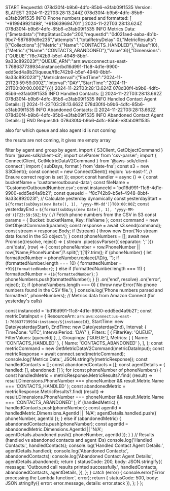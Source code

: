 START RequestId: 078d30f4-b9b6-4dfc-85b6-e3fab09f1535 Version: $LATEST
2024-11-22T03:28:13.244Z	078d30f4-b9b6-4dfc-85b6-e3fab09f1535	INFO	Phone numbers parsed and formatted: [ '+919949921498', '+918639694701' ]
2024-11-22T03:28:13.624Z	078d30f4-b9b6-4dfc-85b6-e3fab09f1535	INFO	Metrics Data: {"$metadata":{"httpStatusCode":200,"requestId":"0d021aed-aaba-4b1b-9bc7-587689d9e235","attempts":1,"totalRetryDelay":0},"MetricResults":[{"Collections":[{"Metric":{"Name":"CONTACTS_HANDLED"},"Value":10},{"Metric":{"Name":"CONTACTS_ABANDONED"},"Value":6}],"Dimensions":{"QUEUE":"f8c742b9-b5ef-4948-8bbf-9a33c892023f","QUEUE_ARN":"arn:aws:connect:us-east-1:768637739934:instance/bd16d991-11c8-4d1e-9900-edd5ed4a9b21/queue/f8c742b9-b5ef-4948-8bbf-9a33c892023f"},"MetricInterval":{"EndTime":"2024-11-21T23:59:59.000Z","Interval":"DAY","StartTime":"2024-11-21T00:00:00.000Z"}}]}
2024-11-22T03:28:13.624Z	078d30f4-b9b6-4dfc-85b6-e3fab09f1535	INFO	Handled Contacts: []
2024-11-22T03:28:13.662Z	078d30f4-b9b6-4dfc-85b6-e3fab09f1535	INFO	Handled Contact Agent Details: []
2024-11-22T03:28:13.662Z	078d30f4-b9b6-4dfc-85b6-e3fab09f1535	INFO	Abandoned Contacts: []
2024-11-22T03:28:13.662Z	078d30f4-b9b6-4dfc-85b6-e3fab09f1535	INFO	Abandoned Contact Agent Details: []
END RequestId: 078d30f4-b9b6-4dfc-85b6-e3fab09f1535


also for which queue and also agent id is not coming

the resuts are not coming, it gives me empty array


filter by agent and group by agent.
import { S3Client, GetObjectCommand } from '@aws-sdk/client-s3';
import csvParser from 'csv-parser';
import { ConnectClient, GetMetricDataV2Command } from '@aws-sdk/client-connect';
import { subDays, format } from 'date-fns';
const s3 = new S3Client();
const connect = new ConnectClient({
 region: 'us-east-1', // Ensure correct region is set
});
export const handler = async () => {
 const bucketName = 'customeroutbound-data';
 const fileName = 'CustomerOutboundNumber.csv';
 const instanceId = 'bd16d991-11c8-4d1e-9900-edd5ed4a9b21';
 const queueId = 'f8c742b9-b5ef-4948-8bbf-9a33c892023f'; 
 // Calculate yesterday dynamically
 const yesterdayStart = `${format(subDays(new Date(), 1), 'yyyy-MM-dd')}T00:00:00Z`;
 const yesterdayEnd = `${format(subDays(new Date(), 1), 'yyyy-MM-dd')}T23:59:59Z`;
 try {
   // Fetch phone numbers from the CSV in S3
   const params = { Bucket: bucketName, Key: fileName };
   const command = new GetObjectCommand(params);
   const response = await s3.send(command);
   const stream = response.Body;
   if (!stream) {
     throw new Error('No stream data found in the S3 object.');
   }
   const phoneNumbers = [];
   await new Promise((resolve, reject) => {
     stream
       .pipe(csvParser({ separator: ';' }))
       .on('data', (row) => {
         const phoneNumber = row.PhoneNumber || row['Name;PhoneNumber']?.split(';')[1]?.trim();
         if (phoneNumber) {
           let formattedNumber = phoneNumber.replace(/\D/g, '');
           if (formattedNumber.length === 10) {
             formattedNumber = `+91${formattedNumber}`;
           } else if (formattedNumber.length === 11) {
             formattedNumber = `+1${formattedNumber}`;
           }
           phoneNumbers.push(formattedNumber);
         }
       })
       .on('end', resolve)
       .on('error', reject);
   });
   if (phoneNumbers.length === 0) {
     throw new Error('No phone numbers found in the CSV file.');
   }
   console.log('Phone numbers parsed and formatted:', phoneNumbers);
   // Metrics data from Amazon Connect (for yesterday's calls)
   
   const instanceId = 'bd16d991-11c8-4d1e-9900-edd5ed4a9b21';
   const metricDataInput = {
     ResourceArn: `arn:aws:connect:us-east-1:768637739934:instance/${instanceId}`,
     StartTime: new Date(yesterdayStart),
     EndTime: new Date(yesterdayEnd),
     Interval: { TimeZone: 'UTC', IntervalPeriod: 'DAY' },
     Filters: [
       { FilterKey: 'QUEUE', FilterValues: [queueId] },
     ],
     Groupings: ['QUEUE'],
     Metrics: [
       { Name: 'CONTACTS_HANDLED' },
       { Name: 'CONTACTS_ABANDONED' },
     ],
   };
   const metricCommand = new GetMetricDataV2Command(metricDataInput);
   const metricResponse = await connect.send(metricCommand);
   console.log('Metrics Data:', JSON.stringify(metricResponse));
   const handledContacts = [];
   const abandonedContacts = [];
   const agentDetails = { handled: [], abandoned: [] };
   for (const phoneNumber of phoneNumbers) {
     const handledMetric = metricResponse.MetricResults?.find(
       (result) => result.Dimensions.PhoneNumber === phoneNumber && result.Metric.Name === 'CONTACTS_HANDLED'
     );
     const abandonedMetric = metricResponse.MetricResults?.find(
       (result) => result.Dimensions.PhoneNumber === phoneNumber && result.Metric.Name === 'CONTACTS_ABANDONED'
     );
     if (handledMetric) {
       handledContacts.push(phoneNumber);
       const agentId = handledMetric.Dimensions.AgentId || 'N/A';
       agentDetails.handled.push({ phoneNumber, agentId });
     } else if (abandonedMetric) {
       abandonedContacts.push(phoneNumber);
       const agentId = abandonedMetric.Dimensions.AgentId || 'N/A';
       agentDetails.abandoned.push({ phoneNumber, agentId });
     }
   }
   // Results (handled vs abandoned contacts and agent IDs)
   console.log('Handled Contacts:', handledContacts);
   console.log('Handled Contact Agent Details:', agentDetails.handled);
   console.log('Abandoned Contacts:', abandonedContacts);
   console.log('Abandoned Contact Agent Details:', agentDetails.abandoned);
   return {
     statusCode: 200,
     body: JSON.stringify({
       message: 'Outbound call results printed successfully.',
       handledContacts,
       abandonedContacts,
       agentDetails,
     }),
   };
 } catch (error) {
   console.error('Error processing the Lambda function:', error);
   return {
     statusCode: 500,
     body: JSON.stringify({ error: error.message, details: error.stack }),
   };
 }
};



